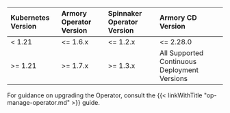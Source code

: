 | Kubernetes Version         | Armory Operator Version        | Spinnaker Operator Version     | Armory CD Version         |
| :------------------------- | :----------------------------- | :----------------------------- | :------------------------ |
| < 1.21                     | <= 1.6.x                       | <= 1.2.x                       | <= 2.28.0                 |
| >= 1.21                    | >= 1.7.x                       | >= 1.3.x                       | All Supported Continuous Deployment Versions |

For guidance on upgrading the Operator, consult the {{< linkWithTitle "op-manage-operator.md" >}} guide.
